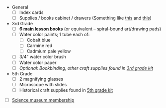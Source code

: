 * General
  * [ ] Index cards
  * [ ] Supplies / books cabinet / drawers (Something like [this](https://www.amazon.com/Sterilite-01408501-2-Shelf-Cabinet-Platinum/dp/B001BMN0CQ/ref=sr_1_2?ie=UTF8&qid=1502146552&sr=8-2&keywords=cabinet&refinements=p_89%3ASTERILITE) and [this](https://www.amazon.com/Sterilite-01748501-4-Drawer-Handles-Platinum/dp/B0006O0EF6/ref=pd_sim_201_2?_encoding=UTF8&pd_rd_i=B0006O0EF6&pd_rd_r=F8TEMRNJ3M2K8BYZ7RSJ&pd_rd_w=vZqYc&pd_rd_wg=xcSYk&psc=1&refRID=F8TEMRNJ3M2K8BYZ7RSJ))
* 3rd Grade
  * [ ] **6 [main lesson books](http://www.oakmeadowbookstore.com/Curriculum/Third-Grade/Main-Lesson-Book-Kit-3-Spiral-Bound-p2181.html)** (or equivalent – spiral-bound art/drawing pads)
  * [ ] Water color paints; 1 tube each of:
    * [ ] Cobalt blue
    * [ ] Carmine red
    * [ ] Cadmium pale yellow
  * [ ] 3/4" water color brush
  * [ ] Water color paper
  * [ ] *Optional: Bookbinding, other craft supplies found in [3rd grade kit](http://www.oakmeadowbookstore.com/Curriculum/Third-Grade/Third-Grade-Craft-Kit-w-o-Recorders-p2179.html)*
* 5th Grade
  * [ ] 2 magnifying glasses
  * [ ] Microscope with slides
  * [ ] Historical craft supplies found in [5th grade kit](http://www.oakmeadowbookstore.com/Curriculum/Fifth-Grade/Fifth-Grade-Craft-Kit-p2790.html)
* [ ] [Science museum membership](https://www.montshire.org/join/gift-membership)
